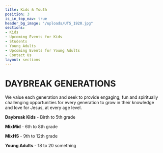 ```yaml
---
title: Kids & Youth
position: 3
is_in_top_nav: true
header_bg_image: "/uploads/UTS_1920.jpg"
sections:
- Kids
- Upcoming Events for Kids
- Students
- Young Adults
- Upcoming Events for Young Adults
- Contact Us
layout: sections
---
```


# DAYBREAK GENERATIONS

We value each generation and seek to provide engaging, fun and spiritually challenging opportunities for every generation to grow in their knowledge and love for Jesus, at every age level. 

**Daybreak Kids** - Birth to 5th grade

**MixMid** - 6th to 8th grade

**MixHS** - 9th to 12th grade

**Young Adults** - 18 to 20 something